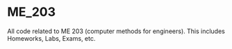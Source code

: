 # ME_203
All code related to ME 203 (computer methods for engineers). This includes Homeworks, Labs, Exams, etc.
